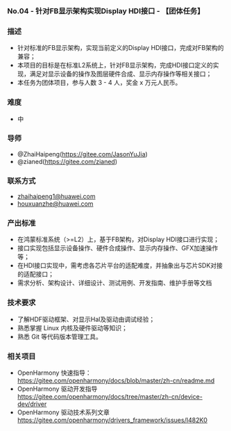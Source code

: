 ### No.04 - 针对FB显示架构实现Display HDI接口 - 【团体任务】

### 描述
- 针对标准的FB显示架构，实现当前定义的Display HDI接口，完成对FB架构的兼容；
- 本项目的目标是在标准L2系统上，针对FB显示架构，完成HDI接口定义的实现，满足对显示设备的操作及图层硬件合成、显示内存操作等相关接口；
- 本任务为团体项目，参与人数 3 - 4 人，奖金 x 万元人民币。

### 难度
- 中

### 导师
- @ZhaiHaipeng(https://gitee.com/JasonYuJia)
- @zianed(https://gitee.com/zianed)

### 联系方式
- zhaihaipeng1@huawei.com
- houxuanzhe@huawei.com

### 产出标准

- 在鸿蒙标准系统（>=L2）上，基于FB架构，对Display HDI接口进行实现；
- 接口实现包括显示设备操作、硬件合成操作、显示内存操作、GFX加速操作等；
- 在HDI接口实现中，需考虑各芯片平台的适配难度，并抽象出与芯片SDK对接的适配接口；
- 需求分析、架构设计、详细设计、测试用例、开发指南、维护手册等文档

### 技术要求

- 了解HDF驱动框架、对显示Hal及驱动由调试经验；
- 熟悉掌握 Linux 内核及硬件驱动等知识；
- 熟悉 Git 等代码版本管理工具。

### 相关项目

- OpenHarmony 快速指导：https://gitee.com/openharmony/docs/blob/master/zh-cn/readme.md
- OpenHarmony 驱动开发指导 https://gitee.com/openharmony/docs/tree/master/zh-cn/device-dev/driver
- OpenHarmony 驱动技术系列文章 https://gitee.com/openharmony/drivers_framework/issues/I482K0
